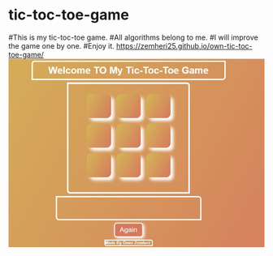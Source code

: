 # tic-toc-toe-game
#This is my tic-toc-toe game.
#All algorithms belong to me.
#I will improve the game one by one.
#Enjoy it.
https://zemheri25.github.io/own-tic-toc-toe-game/
<img src = "images/gamepicture.JPG">
